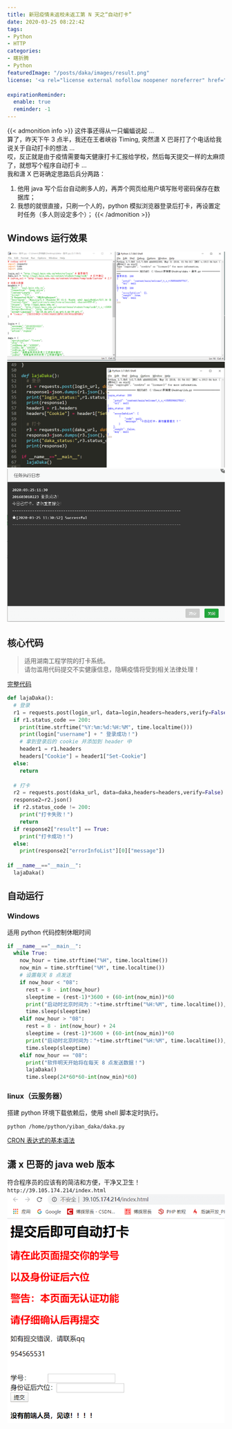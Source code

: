 ```yaml
---
title: 新冠疫情未返校未返工第 N 天之“自动打卡”
date: 2020-03-25 08:22:42
tags:
- Python
- HTTP
categories:
- 瞎折腾
- Python
featuredImage: "/posts/daka/images/result.png"
license: '<a rel="license external nofollow noopener noreferrer" href="https://creativecommons.org/licenses/by-nc/4.0/" target="_blank">CC BY-NC 4.0</a>'

expirationReminder:
  enable: true
  reminder: -1
---
```


{{< admonition info >}}
这件事还得从一只蝙蝠说起 ...  
算了，昨天下午 3 点半，我还在王者峡谷 Timing, 突然潇 X 巴哥打了个电话给我说关于自动打卡的想法 ...  
哎，反正就是由于疫情需要每天健康打卡汇报给学校，然后每天提交一样的太麻烦了，就想写个程序自动打卡 ...  
我和潇 X 巴哥确定思路后兵分两路：   
1. 他用 java 写个后台自动刷多人的，再弄个网页给用户填写账号密码保存在数据库；
2. 我想的就很直接，只刷一个人的，python 模拟浏览器登录后打卡，再设置定时任务（多人则设定多个）；
{{< /admonition >}}

<!--more-->
## Windows 运行效果
![打卡成功](images/result1.png "打卡成功")  
![重复打卡](images/result.png "重复打卡")  
![定时任务日志](images/result2.png "定时任务日志")  

## 核心代码
> 适用湖南工程学院的打卡系统。  
请勿滥用代码提交不实健康信息，隐瞒疫情将受到相关法律处理！

[完整代码](https://github.com/Lruihao/python-funny-code/blob/master/%E6%98%93%E7%8F%AD%E6%89%93%E5%8D%A1.py)
```py 模拟登录打卡 https://github.com/Lruihao/python-funny-code/blob/master/%E6%98%93%E7%8F%AD%E6%89%93%E5%8D%A1.py 完整代码
def lajaDaka():
  # 登录
  r1 = requests.post(login_url, data=login,headers=headers,verify=False)
  if r1.status_code == 200:
    print(time.strftime("%Y:%m:%d:%H:%M", time.localtime()))
    print(login["username"] + " 登录成功！")
    # 拿到登录后的 cookie 并添加到 header 中
    header1 = r1.headers
    headers["Cookie"] = header1["Set-Cookie"]
  else:
    return

  # 打卡
  r2 = requests.post(daka_url, data=daka,headers=headers,verify=False)
  response2=r2.json()
  if r2.status_code != 200:
    print("打卡失败！")
    return
  if response2["result"] == True:
    print("打卡成功！")
  else:
    print(response2["errorInfoList"][0]["message"])

if __name__=="__main__":
  lajaDaka()
```

## 自动运行
### Windows
适用 python 代码控制休眠时间
```py 定时
if __name__=="__main__":
  while True:
    now_hour = time.strftime("%H", time.localtime())
    now_min = time.strftime("%M", time.localtime())
    # 设置每天 8 点发送
    if now_hour < "08":
      rest = 8 - int(now_hour)
      sleeptime = (rest-1)*3600 + (60-int(now_min))*60
      print("启动时北京时间为："+time.strftime("%H:%M", time.localtime()),"\t 脚本将在",rest-1,"小时",int((sleeptime-(rest-1)*3600)/60),"分钟后打卡")
      time.sleep(sleeptime)
    elif now_hour > "08":
      rest = 8 - int(now_hour) + 24
      sleeptime = (rest-1)*3600 + (60-int(now_min))*60
      print("启动时北京时间为："+time.strftime("%H:%M", time.localtime()),"\t 脚本将在",rest-1,"小时",int((sleeptime-(rest-1)*3600)/60),"分钟后打卡")
      time.sleep(sleeptime)
    elif now_hour == "08":
      print("软件明天开始将在每天 8 点发送数据！")
      lajaDaka()
      time.sleep(24*60*60-int(now_min)*60)
```

### linux（云服务器）
搭建 python 环境下载依赖后，使用 shell 脚本定时执行。
```bash 脚本内容设定
python /home/python/yiban_daka/daka.py
```
[CRON 表达式的基本语法](/posts/cron/)

## 潇 x 巴哥的 java web 版本
符合程序员的应该有的简洁和方便，干净又卫生！
`http://39.105.174.214/index.html`  
![java web 版](images/javaweb.png "java web 版")  
